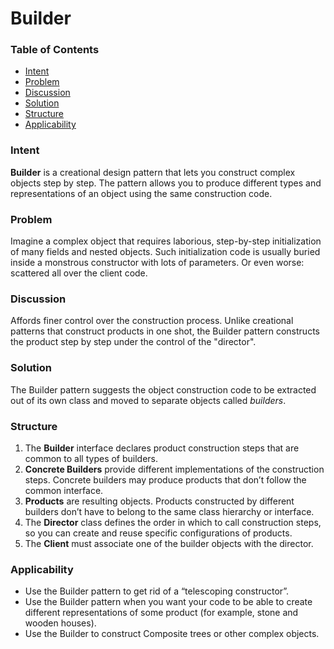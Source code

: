 # Builder

### Table of Contents

* [Intent](#intent)
* [Problem](#problem)
* [Discussion](#discussion)
* [Solution](#solution)
* [Structure](#structure)
* [Applicability](#applicability)

### Intent
**Builder** is a creational design pattern that lets you construct complex objects step by step. The pattern allows you to produce different types and representations of an object using the same construction code.

### Problem
Imagine a complex object that requires laborious, step-by-step initialization of many fields and nested objects. Such initialization code is usually buried inside a monstrous constructor with lots of parameters. Or even worse: scattered all over the client code.

### Discussion
Affords finer control over the construction process. Unlike creational patterns that construct products in one shot, the Builder pattern constructs the product step by step under the control of the "director".

### Solution
The Builder pattern suggests the object construction code to be extracted out of its own class and moved to separate objects called *builders*.

### Structure
1. The **Builder** interface declares product construction steps that are common to all types of builders.
2. **Concrete Builders** provide different implementations of the construction steps. Concrete builders may produce products that don’t follow the common interface.
3. **Products** are resulting objects. Products constructed by different builders don’t have to belong to the same class hierarchy or interface.
4. The **Director** class defines the order in which to call construction steps, so you can create and reuse specific configurations of products.
5. The **Client** must associate one of the builder objects with the director.


### Applicability
- Use the Builder pattern to get rid of a “telescoping constructor”.
- Use the Builder pattern when you want your code to be able to create different representations of some product (for example, stone and wooden houses).
- Use the Builder to construct Composite trees or other complex objects.
